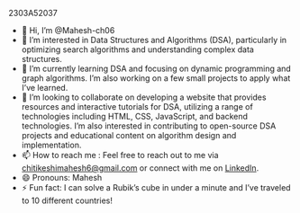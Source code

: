 2303A52037

- 👋 Hi, I’m @Mahesh-ch06
- 👀 I’m interested in Data Structures and Algorithms (DSA), particularly in optimizing search algorithms and understanding complex data structures.
- 🌱 I’m currently learning DSA and focusing on dynamic programming and graph algorithms. I’m also working on a few small projects to apply what I’ve learned.
- 💞️ I’m looking to collaborate on developing a website that provides resources and interactive tutorials for DSA, utilizing a range of technologies including HTML, CSS, JavaScript, and backend technologies. I’m also interested in contributing to open-source DSA projects and educational content on algorithm design and implementation. 
- 📫 How to reach me : Feel free to reach out to me via [chitikeshimahesh6@gmail.com](mailto:chitikeshimahesh6@gmail.com) or connect with me on [LinkedIn](https://www.linkedin.com/in/mahesh-ch-b7a0982b9).
- 😄 Pronouns: Mahesh
- ⚡ Fun fact: I can solve a Rubik’s cube in under a minute and I’ve traveled to 10 different countries!
